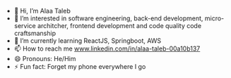 - 👋 Hi, I’m Alaa Taleb
- 👀 I’m interested in software engineering, back-end development, micro-service architcher, frontend development and code quality code craftsmanship
- 🌱 I’m currently learning ReactJS, Springboot, AWS
- 📫 How to reach me www.linkedin.com/in/alaa-taleb-00a10b137
- 😄 Pronouns: He/Him
- ⚡ Fun fact: Forget my phone everywhere I go

<!---
alaat91/alaat91 is a ✨ special ✨ repository because its `README.md` (this file) appears on your GitHub profile.
You can click the Preview link to take a look at your changes.
--->
